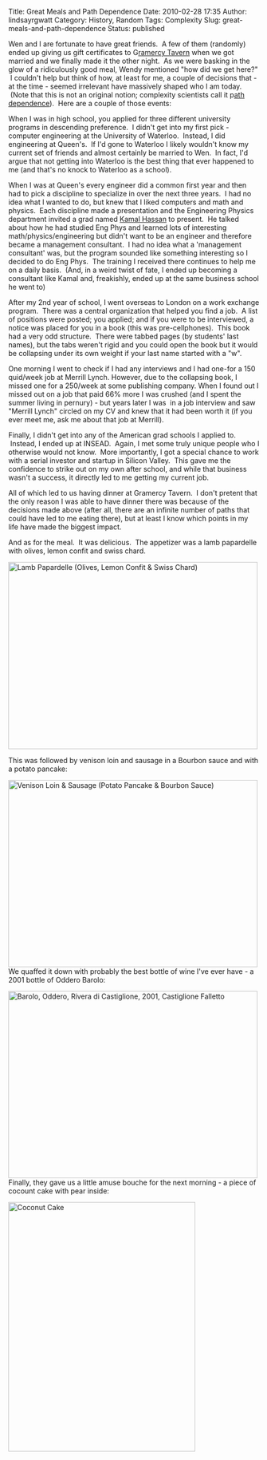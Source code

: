 Title: Great Meals and Path Dependence
Date: 2010-02-28 17:35
Author: lindsayrgwatt
Category: History, Random
Tags: Complexity
Slug: great-meals-and-path-dependence
Status: published

Wen and I are fortunate to have great friends.  A few of them (randomly) ended up giving us gift certificates to G[ramercy Tavern](http://www.gramercytavern.com/) when we got married and we finally made it the other night.  As we were basking in the glow of a ridiculously good meal, Wendy mentioned "how did we get here?"  I couldn't help but think of how, at least for me, a couple of decisions that - at the time - seemed irrelevant have massively shaped who I am today.  (Note that this is not an original notion; complexity scientists call it p[ath dependence](http://en.wikipedia.org/wiki/Path_dependence)).  Here are a couple of those events:

When I was in high school, you applied for three different university programs in descending preference.  I didn't get into my first pick - computer engineering at the University of Waterloo.  Instead, I did engineering at Queen's.  If I'd gone to Waterloo I likely wouldn't know my current set of friends and almost certainly be married to Wen.  In fact, I'd argue that not getting into Waterloo is the best thing that ever happened to me (and that's no knock to Waterloo as a school).

When I was at Queen's every engineer did a common first year and then had to pick a discipline to specialize in over the next three years.  I had no idea what I wanted to do, but knew that I liked computers and math and physics.  Each discipline made a presentation and the Engineering Physics department invited a grad named [Kamal Hassan](http://ca.linkedin.com/in/kamalhassan) to present.  He talked about how he had studied Eng Phys and learned lots of interesting math/physics/engineering but didn't want to be an engineer and therefore became a management consultant.  I had no idea what a 'management consultant' was, but the program sounded like something interesting so I decided to do Eng Phys.  The training I received there continues to help me on a daily basis.  (And, in a weird twist of fate, I ended up becoming a consultant like Kamal and, freakishly, ended up at the same business school he went to)

After my 2nd year of school, I went overseas to London on a work exchange program.  There was a central organization that helped you find a job.  A list of positions were posted; you applied; and if you were to be interviewed, a notice was placed for you in a book (this was pre-cellphones).  This book had a very odd structure.  There were tabbed pages (by students' last names), but the tabs weren't rigid and you could open the book but it would be collapsing under its own weight if your last name started with a "w".

One morning I went to check if I had any interviews and I had one-for a 150 quid/week job at Merrill Lynch. However, due to the collapsing book, I missed one for a 250/week at some publishing company. When I found out I missed out on a job that paid 66% more I was crushed (and I spent the summer living in pernury) - but years later I was  in a job interview and saw "Merrill Lynch" circled on my CV and knew that it had been worth it (if you ever meet me, ask me about that job at Merrill).

Finally, I didn't get into any of the American grad schools I applied to.  Instead, I ended up at INSEAD.  Again, I met some truly unique people who I otherwise would not know.  More importantly, I got a special chance to work with a serial investor and startup in Silicon Valley.  This gave me the confidence to strike out on my own after school, and while that business wasn't a success, it directly led to me getting my current job.

All of which led to us having dinner at Gramercy Tavern.  I don't pretent that the only reason I was able to have dinner there was because of the decisions made above (after all, there are an infinite number of paths that could have led to me eating there), but at least I know which points in my life have made the biggest impact.

And as for the meal.  It was delicious.  The appetizer was a lamb papardelle with olives, lemon confit and swiss chard.

<img src="{static}/images/2010/02/IMG_0210-500x375.jpg" title="Lamb Papardelle (Olives, Lemon Confit &amp; Swiss Chard)" class="aligncenter size-medium " width="500" height="375" />

This was followed by venison loin and sausage in a Bourbon sauce and with a potato pancake:

<img src="{static}/images/2010/02/IMG_0212-500x375.jpg" title="Venison Loin &amp; Sausage (Potato Pancake &amp; Bourbon Sauce)" class="aligncenter size-medium " width="500" height="375" />We quaffed it down with probably the best bottle of wine I've ever have - a 2001 bottle of Oddero Barolo:

<img src="{static}/images/2010/02/IMG_0211-500x375.jpg" title="Barolo, Oddero, Rivera di Castiglione, 2001, Castiglione Falletto" class="aligncenter size-medium " width="500" height="375" />Finally, they gave us a little amuse bouche for the next morning - a piece of cocount cake with pear inside:

<img src="{static}/images/2010/02/IMG_0213-375x500.jpg" title="Coconut Cake" class="aligncenter size-medium " width="375" height="500" />
